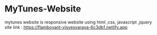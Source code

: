 # MyTunes-Website
mytunes website is responsive website using html ,css, javascript ,jquery
site link : https://flamboyant-visvesvaraya-6c3db1.netlify.app
